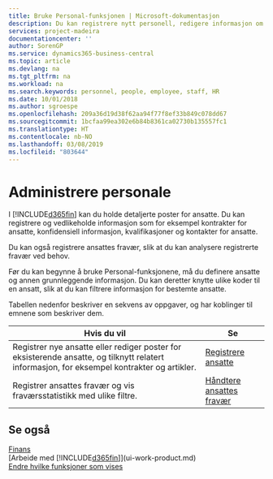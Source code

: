 ```yaml
---
title: Bruke Personal-funksjonen | Microsoft-dokumentasjon
description: Du kan registrere nytt personell, redigere informasjon om eksisterende ansatte og registrere og analysere fravær.
services: project-madeira
documentationcenter: ''
author: SorenGP
ms.service: dynamics365-business-central
ms.topic: article
ms.devlang: na
ms.tgt_pltfrm: na
ms.workload: na
ms.search.keywords: personnel, people, employee, staff, HR
ms.date: 10/01/2018
ms.author: sgroespe
ms.openlocfilehash: 209a36d19d38f62aa94f77f8ef33b849c078dd67
ms.sourcegitcommit: 1bcfaa99ea302e6b84b8361ca02730b135557fc1
ms.translationtype: HT
ms.contentlocale: nb-NO
ms.lasthandoff: 03/08/2019
ms.locfileid: "803644"
---
```

# <a name="manage-human-resources"></a>Administrere personale
I [!INCLUDE[d365fin](includes/d365fin_md.md)] kan du holde detaljerte poster for ansatte. Du kan registrere og vedlikeholde informasjon som for eksempel kontrakter for ansatte, konfidensiell informasjon, kvalifikasjoner og kontakter for ansatte.

Du kan også registrere ansattes fravær, slik at du kan analysere registrerte fravær ved behov.

Før du kan begynne å bruke Personal-funksjonene, må du definere ansatte og annen grunnleggende informasjon. Du kan deretter knytte ulike koder til en ansatt, slik at du kan filtrere informasjon for bestemte ansatte.

Tabellen nedenfor beskriver en sekvens av oppgaver, og har koblinger til emnene som beskriver dem.

| Hvis du vil | Se |
| --- | --- |
| Registrer nye ansatte eller rediger poster for eksisterende ansatte, og tilknytt relatert informasjon, for eksempel kontrakter og artikler. |[Registrere ansatte](hr-how-register-employees.md) |
| Registrer ansattes fravær og vis fraværsstatistikk med ulike filtre. |[Håndtere ansattes fravær](hr-how-manage-absence.md) |

## <a name="see-also"></a>Se også
[Finans](finance.md)  
[Arbeide med [!INCLUDE[d365fin](includes/d365fin_md.md)]](ui-work-product.md)  
[Endre hvilke funksjoner som vises](ui-experiences.md)        
